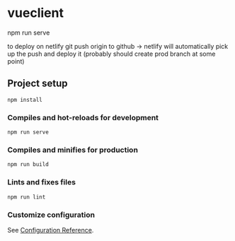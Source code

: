 # vueclient
npm run serve

to deploy on netlify
git push origin to github -> netlify will automatically pick up the push and deploy it (probably should create prod branch at some point)

## Project setup
```
npm install
```

### Compiles and hot-reloads for development
```
npm run serve
```

### Compiles and minifies for production
```
npm run build
```

### Lints and fixes files
```
npm run lint
```

### Customize configuration
See [Configuration Reference](https://cli.vuejs.org/config/).
